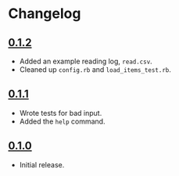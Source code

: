# Changelog

## [0.1.2](https://github.com/fpsvogel/pipeful/releases/tag/0.1.2)

- Added an example reading log, `read.csv`.
- Cleaned up `config.rb` and `load_items_test.rb`.

## [0.1.1](https://github.com/fpsvogel/pipeful/releases/tag/0.1.1)

- Wrote tests for bad input.
- Added the `help` command.

## [0.1.0](https://github.com/fpsvogel/pipeful/releases/tag/0.1.0)

- Initial release.
